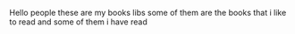 Hello people these are my books libs some of them are the books that i like to read and some of them i have read
